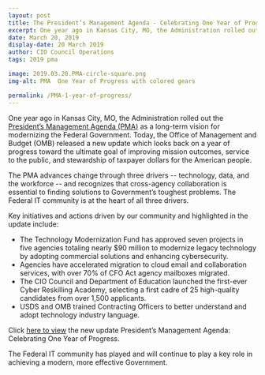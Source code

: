 ```yaml
---
layout: post
title: The President’s Management Agenda - Celebrating One Year of Progress
excerpt: One year ago in Kansas City, MO, the Administration rolled out the President’s Management Agenda (PMA) as a long-term vision for modernizing the Federal Government. Today, the Office of Management and Budget (OMB) released a new update which looks back on a year of progress toward the ultimate goal of improving mission outcomes, service to the public, and stewardship of taxpayer dollars for the American people.
date: March 20, 2019
display-date: 20 March 2019
author: CIO Council Operations
tags: 2019 pma

image: 2019.03.20.PMA-circle-square.png
img-alt: PMA  One Year of Progress with colored gears

permalink: /PMA-1-year-of-progress/
---
```

One year ago in Kansas City, MO, the Administration rolled out the [President’s Management Agenda (PMA)](https://www.performance.gov/PMA/PMA.html) as a long-term vision for modernizing the Federal Government. Today, the Office of Management and Budget (OMB) released a new update which looks back on a year of progress toward the ultimate goal of improving mission outcomes, service to the public, and stewardship of taxpayer dollars for the American people.

The PMA advances change through three drivers -- technology, data, and the workforce -- and recognizes that cross-agency collaboration is essential to finding solutions to Government’s toughest problems. The Federal IT community is at the heart of all three drivers.

Key initiatives and actions driven by our community and highlighted in the update include:

<ul>
 <li>The Technology Modernization Fund has approved seven projects in five agencies totaling nearly $90 million to modernize legacy   technology by adopting commercial solutions and enhancing cybersecurity.</li>
<li>Agencies have accelerated migration to cloud email and collaboration services, with over 70% of CFO Act agency mailboxes migrated.</li>
<li>The CIO Council and Department of Education launched the first-ever Cyber Reskilling Academy, selecting a first cadre of 25 high-quality candidates from over 1,500 applicants. </li>
<li>USDS and OMB trained Contracting Officers to better understand and adopt technology industry language. </li>
</ul>

Click <a href="https://www.performance.gov/PMA/PMA.html">here to view</a> the new update President’s Management Agenda: Celebrating One Year of Progress.

The Federal IT community has played and will continue to play a key role in achieving a modern, more effective Government.  
